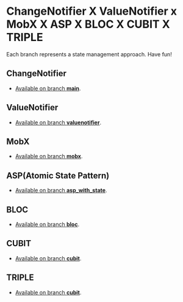# ChangeNotifier X ValueNotifier x MobX X ASP X BLOC X CUBIT X TRIPLE

Each branch represents a state management approach.
Have fun!

## ChangeNotifier

- [Available on branch **main**](https://github.com/jacobaraujo7/bloc_atom).

## ValueNotifier

- [Available on branch **valuenotifier**](https://github.com/jacobaraujo7/bloc_atom/tree/valuenotifier).

## MobX

- [Available on branch **mobx**](https://github.com/jacobaraujo7/bloc_atom/tree/mobx).

## ASP(Atomic State Pattern)

- [Available on branch **asp_with_state**](https://github.com/jacobaraujo7/bloc_atom/tree/asp_with_state).

## BLOC

- [Available on branch **bloc**](https://github.com/jacobaraujo7/bloc_atom/tree/bloc).

## CUBIT

- [Available on branch **cubit**](https://github.com/jacobaraujo7/bloc_atom/tree/cubit).

## TRIPLE

- [Available on branch **cubit**](https://github.com/jacobaraujo7/bloc_atom/tree/triple).